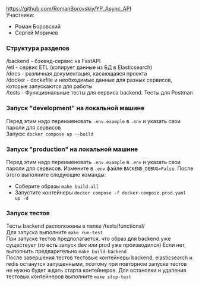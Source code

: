 https://github.com/RomanBorovskiy/YP_Async_API  
Участники:  
* Роман Боровский
* Сергей Моричев

### Структура разделов
/backend - бэкенд-сервис на FastAPI  
/etl - сервис ETL (копирует данные из БД в Elasticsearch)  
/docs - различная документация, касающаяся проекта  
/docker - dockefile и необходимые данные для разных сервисов, которые запускаются для работы  
/tests - Функциональные тесты для сервиса backend. Тесты для Postman  

### Запуск "development" на локальной машине
Перед этим надо переименовать `.env.example` в `.env` и указать свои пароли для сервисов  
Запуск: `docker compose up --build`

### Запуск "production" на локальной машине
Перед этим надо переименовать `.env.example` в `.env` и указать свои пароли для сервисов.
Измените в `.env` файле `BACKEND_DEBUG=False`. После этого выполните следующие команды:
- Соберите образы `make build-all`
- Запустите контейнеры `docker compose -f docker-compose.prod.yaml up -d`


### Запуск тестов

Тесты backend расположены в папке /tests/functional/   
Для запуска выполните `make run-test`  
При запуске тестов предполагается, что образ для backend уже существует (то есть запуск dev или prod уже производился)
Если нет, выполнить предварительно `make build-backend`  
После завершения тестов тестовые контейнеры backend, elasticsearch и redis останутся запущенными,
поэтому при повторном запуске тестов не нужно будет ждать старта контейнеров. Для остановки
и удаления тестовых контейнеров выполните `make stop-test`
